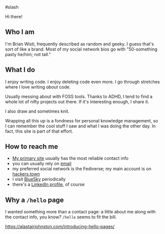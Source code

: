 #slash 

Hi there!

## Who I am

I'm Brian Wisti, frequently described as random and geeky. I guess that's sort of like a brand. Most of my social network bios go with "50-something pasty he/him; not tall."

## What I do

I enjoy writing code. I enjoy deleting code even more. I go through stretches where I love writing *about* code.

Usually messing about with FOSS tools. Thanks to ADHD, I tend to find a whole lot of nifty projects out there. If it's interesting enough, I share it.

I also draw and sometimes knit.

Wrapping all this up is a fondness for personal knowledge management, so I can remember the cool stuff I saw and what I was doing the other day. In fact, this site is part of that effort.

## How to reach me

* [My primary site](https://randomgeekery.org) usually has the most reliable contact info
* you can usually rely on [email](mailto:brian.wisti@gmail.com)
* my preferred social network is the Fediverse; my main account is on [hackers.town](https://masto.hackers.town/@randomgeek/)
* I visit [BlueSky](https://bsky.app/profile/randomgeek.bsky.social) periodically
* there's a [LinkedIn profile](https://linkedin.com/in/brianwisti), of course

## Why a `/hello` page

I wanted something more than a contact page: a little about me along with the contact info, you know? `/hello` seems to fit the bill.

https://alastairjohnston.com/introducing-hello-pages/